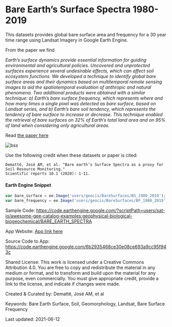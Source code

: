 # Bare Earth’s Surface Spectra 1980-2019

This datasets provides global bare surface area and frequency for a 30 year time range using Landsat Imagery in Google Earth Engine.


From the paper we find

*Earth’s surface dynamics provide essential information for guiding environmental and agricultural policies. Uncovered and unprotected surfaces experience several undesirable effects, which can affect soil ecosystem functions. We developed a technique to identify global bare surface areas and their dynamics based on multitemporal remote sensing images to aid the spatiotemporal evaluation of anthropic and natural phenomena. Two additional products were obtained with a similar technique: a) Earth’s bare surface frequency, which represents where and how many times a single pixel was detected as bare surface, based on Landsat series, and b) Earth’s bare soil tendency, which represents the tendency of bare surface to increase or decrease. This technique enabled the retrieval of bare surfaces on 32% of Earth’s total land area and on 95% of land when considering only agricultural areas.*

Read [the paper here](https://www.nature.com/articles/s41598-020-61408-1)

![bss](https://user-images.githubusercontent.com/6677629/121795301-1a05ea80-cbd5-11eb-8505-8d275ca64953.gif)

Use the following credit when these datasets or paper is cited:

```
Demattê, José AM, et al. "Bare earth’s Surface Spectra as a proxy for Soil Resource Monitoring."
Scientific reports 10.1 (2020): 1-11.
```

#### Earth Engine Snippet

```js
var bare_surface = ee.Image('users/geocis/BareSurfaces/BS_1980_2019');
var bare_frequency = ee.Image('users/geocis/BareSurfaces/BF_1980_2019');
```

Sample Code: https://code.earthengine.google.com/?scriptPath=users/sat-io/awesome-gee-catalog-examples:geophysical-biological-biogeochemical/BARE_EARTH_SPECTRA

App Website: [App link here](https://geocis.users.earthengine.app/view/bare-surfaces)

Source Code to App: https://code.earthengine.google.com/6b2935468ce30e08ce693a9cc95f943c

Shared License:
This work is licensed under a Creative Commons Attribution 4.0. You are free to copy and redistribute the material in any medium or format, and to transform and build upon the material for any purpose, even commercially. You must give appropriate credit, provide a link to the license, and indicate if changes were made.

Created & Curated by: Demattê, José AM, et al

Keywords: Bare Earth Surface, Soil, Geomorphology, Landsat, Bare Surface Frequency

Last updated: 2021-06-12
